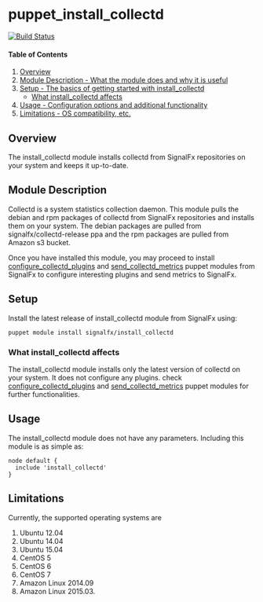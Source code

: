 # puppet_install_collectd

[![Build Status](https://travis-ci.org/signalfx/puppet_install_collectd.svg?branch=travis_tests)](https://travis-ci.org/signalfx/puppet_install_collectd)

#### Table of Contents

1. [Overview](#overview)
2. [Module Description - What the module does and why it is useful](#module-description)
3. [Setup - The basics of getting started with install_collectd](#setup)
    * [What install_collectd affects](#what-install_collectd-affects)
4. [Usage - Configuration options and additional functionality](#usage)
5. [Limitations - OS compatibility, etc.](#limitations)

## Overview

The install_collectd module installs collectd from SignalFx repositories on your system and keeps it up-to-date.

## Module Description

Collectd is a system statistics collection daemon. This module pulls the debian and rpm packages of collectd from SignalFx repositories and installs them on your system. The debian packages are pulled from signalfx/collectd-release ppa and the rpm packages are pulled from Amazon s3 bucket.

Once you have installed this module, you may proceed to install [configure_collectd_plugins](https://github.com/signalfx/puppet_configure_collectd_plugins) and [send_collectd_metrics](https://github.com/signalfx/puppet_send_collectd_metrics) puppet modules from SignalFx to configure interesting plugins and send metrics to SignalFx.

## Setup
Install the latest release of install_collectd module from SignalFx using:
```shell
puppet module install signalfx/install_collectd
```

### What install_collectd affects

The install_collectd module installs only the latest version of collectd on your system. It does not configure any plugins. check [configure_collectd_plugins](https://github.com/signalfx/puppet_configure_collectd_plugins) and [send_collectd_metrics](https://github.com/signalfx/puppet_send_collectd_metrics) puppet modules for further functionalities. 


## Usage

The install_collectd module does not have any parameters. Including this module is as simple as:
```shell
node default {
  include 'install_collectd'
}
```

## Limitations

Currently, the supported operating systems are 
  1. Ubuntu 12.04
  2. Ubuntu 14.04
  3. Ubuntu 15.04
  4. CentOS 5
  5. CentOS 6
  6. CentOS 7
  7. Amazon Linux 2014.09
  8. Amazon Linux 2015.03.

